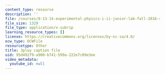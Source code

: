 ```yaml
---
content_type: resource
description: ''
file: /courses/8-13-14-experimental-physics-i-ii-junior-lab-fall-2016-spring-2017/95d492f9a900b741599a222e7c09e3ee_kHPWYeJ1ISI.srt
file_size: 1329
file_type: application/x-subrip
learning_resource_types: []
license: https://creativecommons.org/licenses/by-nc-sa/4.0/
ocw_type: OCWFile
resourcetype: Other
title: 3play caption file
uid: 95d492f9-a900-b741-599a-222e7c09e3ee
video_metadata:
  youtube_id: null
---
```

